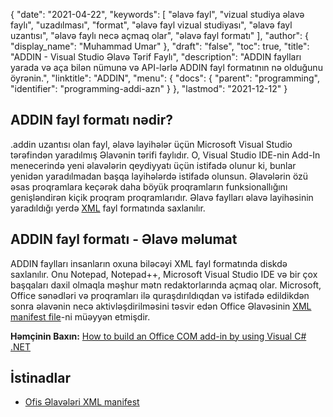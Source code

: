 {
  "date": "2021-04-22",
  "keywords": [
"əlavə fayl",
"vizual studiya əlavə faylı",
"uzadılması",
"format",
"əlavə fayl vizual studiyası",
"əlavə fayl uzantısı",
"əlavə faylı necə açmaq olar",
"əlavə fayl formatı"
],
  "author": {
    "display_name": "Muhammad Umar"
},
  "draft": "false",
  "toc": true,
  "title": "ADDIN - Visual Studio Əlavə Tərif Faylı",
  "description": "ADDIN faylları yarada və aça bilən nümunə və API-lərlə ADDIN fayl formatının nə olduğunu öyrənin.",
  "linktitle": "ADDIN",
  "menu": {
    "docs": {
      "parent": "programming",
      "identifier": "programming-addi-azn"
}
},
  "lastmod": "2021-12-12"
}

## ADDIN fayl formatı nədir?

.addin uzantısı olan fayl, əlavə layihələr üçün Microsoft Visual Studio tərəfindən yaradılmış Əlavənin tərifi faylıdır. O, Visual Studio IDE-nin Add-In menecerində yeni əlavələrin qeydiyyatı üçün istifadə olunur ki, bunlar yenidən yaradılmadan başqa layihələrdə istifadə olunsun. Əlavələrin özü əsas proqramlara keçərək daha böyük proqramların funksionallığını genişləndirən kiçik proqram proqramlarıdır. Əlavə faylları əlavə layihəsinin yaradıldığı yerdə [XML](/web/xml/) fayl formatında saxlanılır.

## ADDIN fayl formatı - Əlavə məlumat

ADDIN faylları insanların oxuna biləcəyi XML fayl formatında diskdə saxlanılır. Onu Notepad, Notepad++, Microsoft Visual Studio IDE və bir çox başqaları daxil olmaqla məşhur mətn redaktorlarında açmaq olar. Microsoft, Office sənədləri və proqramları ilə quraşdırıldıqdan və istifadə edildikdən sonra əlavənin necə aktivləşdirilməsini təsvir edən Office Əlavəsinin [XML manifest file](https://learn.microsoft.com/en-us/office/dev/add-ins/develop/add-in-manifests?tabs=tabid-1)-ni müəyyən etmişdir.

**Həmçinin Baxın:** [How to build an Office COM add-in by using Visual C# .NET](https://learn.microsoft.com/en-us/previous-versions/office/troubleshoot/office-developer/office-com-add-in-using-visual-c)

## İstinadlar

 * [Ofis Əlavələri XML manifest](https://learn.microsoft.com/en-us/office/dev/add-ins/develop/add-in-manifests?tabs=tabid-1)

